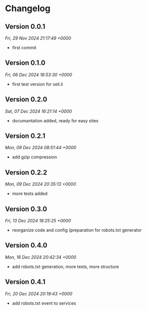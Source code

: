 # Changelog



## Version 0.0.1
*Fri, 29 Nov 2024 21:17:49 +0000*
- first commit


## Version 0.1.0
*Fri, 06 Dec 2024 18:53:30 +0000*
- first test version for seli.li


## Version 0.2.0
*Sat, 07 Dec 2024 16:21:14 +0000*
- documantation added, ready for easy sites


## Version 0.2.1
*Mon, 09 Dec 2024 08:51:44 +0000*
- add gzip compression


## Version 0.2.2
*Mon, 09 Dec 2024 20:35:13 +0000*
- more tests added


## Version 0.3.0
*Fri, 13 Dec 2024 18:25:25 +0000*
- reorganize code and config (preparation for robots.txt generator


## Version 0.4.0
*Mon, 16 Dec 2024 20:42:34 +0000*
- add robots.txt generation, more tests, more structure


## Version 0.4.1
*Fri, 20 Dec 2024 20:19:43 +0000*
- add robots.txt event to services
